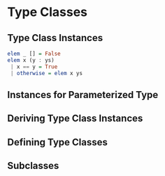 # Type Classes

## Type Class Instances

```haskell
elem _ [] = False
elem x (y : ys)
 | x == y = True
 | otherwise = elem x ys
```
## Instances for Parameterized Type

## Deriving Type Class Instances

## Defining Type Classes

## Subclasses
